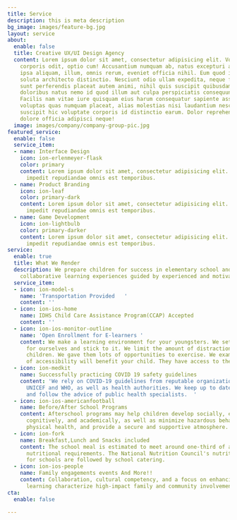 ```yaml
---
title: Service
description: this is meta description
bg_image: images/feature-bg.jpg
layout: service
about:
  enable: false
  title: Creative UX/UI Design Agency
  content: Lorem ipsum dolor sit amet, consectetur adipisicing elit. Voluptate soluta
    corporis odit, optio cum! Accusantium numquam ab, natus excepturi architecto earum
    ipsa aliquam, illum, omnis rerum, eveniet officia nihil. Eum quod iure nulla,
    soluta architecto distinctio. Nesciunt odio ullam expedita, neque fugit maiores
    sunt perferendis placeat autem animi, nihil quis suscipit quibusdam ut reiciendis
    doloribus natus nemo id quod illum aut culpa perspiciatis consequuntur tempore?
    Facilis nam vitae iure quisquam eius harum consequatur sapiente assumenda, officia
    voluptas quas numquam placeat, alias molestias nisi laudantium nesciunt perspiciatis
    suscipit hic voluptate corporis id distinctio earum. Dolor reprehenderit fuga
    dolore officia adipisci neque!
  image: images/company/company-group-pic.jpg
featured_service:
  enable: false
  service_item:
  - name: Interface Design
    icon: ion-erlenmeyer-flask
    color: primary
    content: Lorem ipsum dolor sit amet, consectetur adipisicing elit. Saepe enim
      impedit repudiandae omnis est temporibus.
  - name: Product Branding
    icon: ion-leaf
    color: primary-dark
    content: Lorem ipsum dolor sit amet, consectetur adipisicing elit. Saepe enim
      impedit repudiandae omnis est temporibus.
  - name: Game Development
    icon: ion-lightbulb
    color: primary-darker
    content: Lorem ipsum dolor sit amet, consectetur adipisicing elit. Saepe enim
      impedit repudiandae omnis est temporibus.
service:
  enable: true
  title: What We Render
  description: We prepare children for success in elementary school and beyond via
    collaborative learning experiences guided by experienced and motivated instructors.
  service_item:
  - icon: ion-model-s
    name: 'Transportation Provided   '
    content: ''
  - icon: ion-ios-home
    name: IDHS Child Care Assistance Program(CCAP) Accepted
    content: ''
  - icon: ion-ios-monitor-outline
    name: 'Open Enrollment for E-learners '
    content: We make a learning environment for your youngsters. We set a timetable
      for ourselves and stick to it. We limit the amount of distractions for your
      children. We gave them lots of opportunities to exercise. We examine which elements
      of accessibility will benefit your child. They have access to their teachers.
  - icon: ion-medkit
    name: Successfully practicing COVID 19 safety guidelines
    content: 'We rely on COVID-19 guidelines from reputable organizations such as
      UNICEF and WHO, as well as health authorities. We keep up to date on the situation
      and follow the advice of public health specialists.  '
  - icon: ion-ios-americanfootball
    name: Before/After School Programs
    content: Afterschool programs may help children develop socially, emotionally,
      cognitively, and academically, as well as minimize hazardous behaviors, enhance
      physical health, and provide a secure and supportive atmosphere.
  - icon: ion-fork
    name: Breakfast,Lunch and Snacks included
    content: The school meal is estimated to meet around one-third of a child's daily
      nutritional requirements. The National Nutrition Council's nutritional standards
      for schools are followed by school catering.
  - icon: ion-ios-people
    name: Family engagements events And More!!
    content: Collaboration, cultural competency, and a focus on enhancing children's
      learning characterize high-impact family and community involvement.
cta:
  enable: false

---
```

